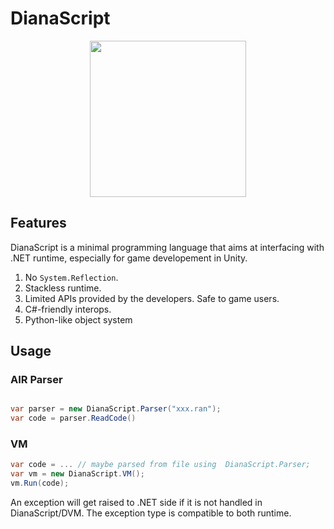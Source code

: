 # DianaScript

<p align="center">
<img width="250px" src="https://raw.githubusercontent.com/thautwarm/DianaScript/master/static/diana.png"/>
</p>

## Features

DianaScript is a minimal programming language that aims at interfacing with .NET runtime, especially for game developement in Unity.

1. No `System.Reflection`.
2. Stackless runtime.
3. Limited APIs provided by the developers. Safe to game users.
4. C#-friendly interops.
5. Python-like object system

## Usage

### AIR Parser
```C#

var parser = new DianaScript.Parser("xxx.ran");
var code = parser.ReadCode()
```

### VM

```C#
var code = ... // maybe parsed from file using  DianaScript.Parser;
var vm = new DianaScript.VM();
vm.Run(code);
```

An exception will get raised to .NET side if it is not handled in DianaScript/DVM.
The exception type is compatible to both runtime.
